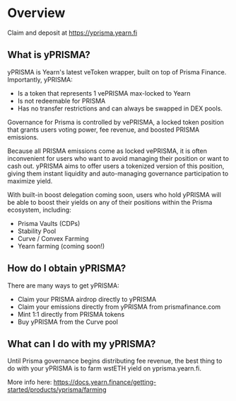 # Overview

Claim and deposit at https://yprisma.yearn.fi

## What is yPRISMA?

yPRISMA is Yearn's latest veToken wrapper, built on top of Prisma Finance. Importantly, yPRISMA:

- Is a token that represents 1 vePRISMA max-locked to Yearn 
- Is not redeemable for PRISMA
- Has no transfer restrictions and can always be swapped in DEX pools.

Governance for Prisma is controlled by vePRISMA, a locked token position that grants users voting power, fee revenue, and boosted PRISMA emissions.

Because all PRISMA emissions come as locked vePRISMA, it is often inconvenient for users who want to avoid managing their position or want to cash out. yPRISMA aims to offer users a tokenized version of this position, giving them instant liquidity and auto-managing governance participation to maximize yield.

With built-in boost delegation coming soon, users who hold yPRISMA will be able to boost their yields on any of their positions within the Prisma ecosystem, including:

- Prisma Vaults (CDPs)
- Stability Pool
- Curve / Convex Farming
- Yearn farming (coming soon!)

## How do I obtain yPRISMA?

There are many ways to get yPRISMA:

- Claim your PRISMA airdrop directly to yPRISMA
- Claim your emissions directly from yPRISMA from prismafinance.com
- Mint 1:1 directly from PRISMA tokens
- Buy yPRISMA from the Curve pool


## What can I do with my yPRISMA?

Until Prisma governance begins distributing fee revenue, the best thing to do with your yPRISMA is to farm wstETH yield on yprisma.yearn.fi.

More info here: https://docs.yearn.finance/getting-started/products/yprisma/farming

